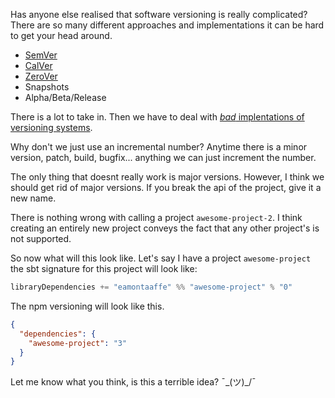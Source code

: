 Has anyone else realised that software versioning is really complicated? There are so many different approaches and implementations it can be hard to get your head around.

- [SemVer](https://semver.org/)
- [CalVer](https://calver.org/)
- [ZeroVer](https://0ver.org/)
- Snapshots
- Alpha/Beta/Release

There is a lot to take in. Then we have to deal with [*bad* implentations of versioning systems](https://gist.github.com/jashkenas/cbd2b088e20279ae2c8e).

Why don't we just use an incremental number? Anytime there is a minor version, patch, build, bugfix... anything we can just increment the number. 

The only thing that doesnt really work is major versions. However, I think we should get rid of major versions. If you break the api of the project, give it a new name. 

There is nothing wrong with calling a project `awesome-project-2`. I think creating an entirely new project conveys the fact that any other project's is not supported.

So now what will this look like. Let's say I have a project `awesome-project` the sbt signature for this project will look like:

```scala
libraryDependencies += "eamontaaffe" %% "awesome-project" % "0"
```

The npm versioning will look like this.

```json
{ 
  "dependencies": {
    "awesome-project": "3"
  }
}
```

Let me know what you think, is this a terrible idea? ¯\_(ツ)_/¯
